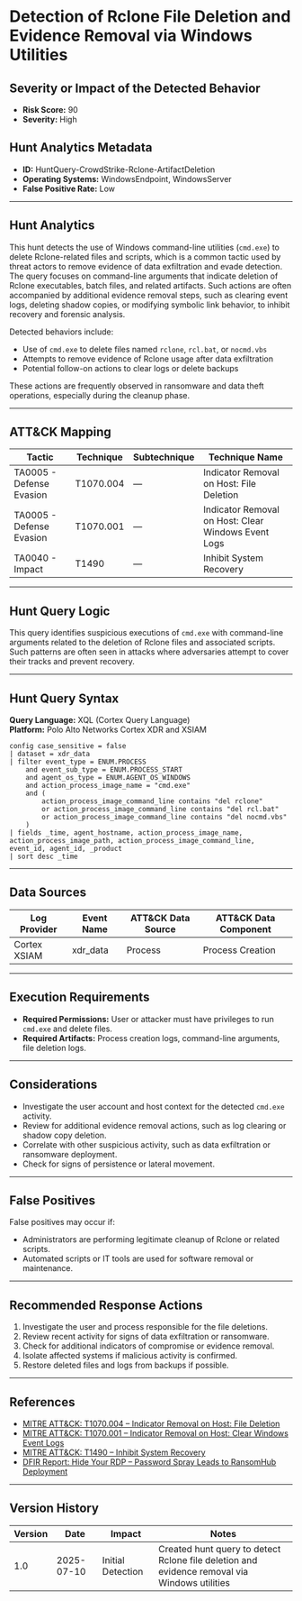 # Detection of Rclone File Deletion and Evidence Removal via Windows Utilities

## Severity or Impact of the Detected Behavior

- **Risk Score:** 90  
- **Severity:** High

## Hunt Analytics Metadata

- **ID:** HuntQuery-CrowdStrike-Rclone-ArtifactDeletion
- **Operating Systems:** WindowsEndpoint, WindowsServer
- **False Positive Rate:** Low

---

## Hunt Analytics

This hunt detects the use of Windows command-line utilities (`cmd.exe`) to delete Rclone-related files and scripts, which is a common tactic used by threat actors to remove evidence of data exfiltration and evade detection. The query focuses on command-line arguments that indicate deletion of Rclone executables, batch files, and related artifacts. Such actions are often accompanied by additional evidence removal steps, such as clearing event logs, deleting shadow copies, or modifying symbolic link behavior, to inhibit recovery and forensic analysis.

Detected behaviors include:

- Use of `cmd.exe` to delete files named `rclone`, `rcl.bat`, or `nocmd.vbs`
- Attempts to remove evidence of Rclone usage after data exfiltration
- Potential follow-on actions to clear logs or delete backups

These actions are frequently observed in ransomware and data theft operations, especially during the cleanup phase.

---

## ATT&CK Mapping

| Tactic                        | Technique   | Subtechnique | Technique Name                                 |
|-------------------------------|-------------|--------------|-----------------------------------------------|
| TA0005 - Defense Evasion      | T1070.004   | —            | Indicator Removal on Host: File Deletion      |
| TA0005 - Defense Evasion      | T1070.001   | —            | Indicator Removal on Host: Clear Windows Event Logs |
| TA0040 - Impact               | T1490       | —            | Inhibit System Recovery                       |

---

## Hunt Query Logic

This query identifies suspicious executions of `cmd.exe` with command-line arguments related to the deletion of Rclone files and associated scripts. Such patterns are often seen in attacks where adversaries attempt to cover their tracks and prevent recovery.

---

## Hunt Query Syntax

**Query Language:** XQL (Cortex Query Language)  
**Platform:** Polo Alto Networks Cortex XDR and XSIAM

```xql
config case_sensitive = false
| dataset = xdr_data
| filter event_type = ENUM.PROCESS
    and event_sub_type = ENUM.PROCESS_START
    and agent_os_type = ENUM.AGENT_OS_WINDOWS
    and action_process_image_name = "cmd.exe"
    and (
        action_process_image_command_line contains "del rclone"
        or action_process_image_command_line contains "del rcl.bat"
        or action_process_image_command_line contains "del nocmd.vbs"
    )
| fields _time, agent_hostname, action_process_image_name, action_process_image_path, action_process_image_command_line, event_id, agent_id, _product
| sort desc _time
```

---

## Data Sources

| Log Provider | Event Name       | ATT&CK Data Source  | ATT&CK Data Component  |
|--------------|------------------|---------------------|------------------------|
| Cortex XSIAM|    xdr_data       | Process             | Process Creation       |

---

## Execution Requirements

- **Required Permissions:** User or attacker must have privileges to run `cmd.exe` and delete files.
- **Required Artifacts:** Process creation logs, command-line arguments, file deletion logs.

---

## Considerations

- Investigate the user account and host context for the detected `cmd.exe` activity.
- Review for additional evidence removal actions, such as log clearing or shadow copy deletion.
- Correlate with other suspicious activity, such as data exfiltration or ransomware deployment.
- Check for signs of persistence or lateral movement.

---

## False Positives

False positives may occur if:

- Administrators are performing legitimate cleanup of Rclone or related scripts.
- Automated scripts or IT tools are used for software removal or maintenance.

---

## Recommended Response Actions

1. Investigate the user and process responsible for the file deletions.
2. Review recent activity for signs of data exfiltration or ransomware.
3. Check for additional indicators of compromise or evidence removal.
4. Isolate affected systems if malicious activity is confirmed.
5. Restore deleted files and logs from backups if possible.

---

## References

- [MITRE ATT&CK: T1070.004 – Indicator Removal on Host: File Deletion](https://attack.mitre.org/techniques/T1070/004/)
- [MITRE ATT&CK: T1070.001 – Indicator Removal on Host: Clear Windows Event Logs](https://attack.mitre.org/techniques/T1070/001/)
- [MITRE ATT&CK: T1490 – Inhibit System Recovery](https://attack.mitre.org/techniques/T1490/)
- [DFIR Report: Hide Your RDP – Password Spray Leads to RansomHub Deployment](https://thedfirreport.com/2025/06/30/hide-your-rdp-password-spray-leads-to-ransomhub-deployment/)

---

## Version History

| Version | Date       | Impact            | Notes                                                                                      |
|---------|------------|-------------------|--------------------------------------------------------------------------------------------|
| 1.0     | 2025-07-10 | Initial Detection | Created hunt query to detect Rclone file deletion and evidence removal via Windows utilities |
